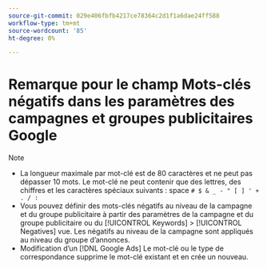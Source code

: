```yaml
---
source-git-commit: 029e406fbfb4217ce78364c2d1f1a6dae24ff588
workflow-type: tm+mt
source-wordcount: '85'
ht-degree: 0%

---
```

# Remarque pour le champ Mots-clés négatifs dans les paramètres des campagnes et groupes publicitaires Google

>[!NOTE]
>
>* La longueur maximale par mot-clé est de 80 caractères et ne peut pas dépasser 10 mots. Le mot-clé ne peut contenir que des lettres, des chiffres et les caractères spéciaux suivants : space `# $ & _ - " [ ] ' + . / :`
>* Vous pouvez définir des mots-clés négatifs au niveau de la campagne et du groupe publicitaire à partir des paramètres de la campagne et du groupe publicitaire ou du [!UICONTROL Keywords] > [!UICONTROL Negatives] vue. Les négatifs au niveau de la campagne sont appliqués au niveau du groupe d’annonces.
>* Modification d’un [!DNL Google Ads] Le mot-clé ou le type de correspondance supprime le mot-clé existant et en crée un nouveau.

